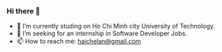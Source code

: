 ### Hi there 👋
- 🔭 I’m currently studing on Ho Chi Minh city University of Technology.
- 🌱 I’m seeking for an internship in Software Developer Jobs.
- 📫 How to reach me: haichelan@gmail.com
<!--
**Hai-Che/Hai-Che** is a ✨ _special_ ✨ repository because its `README.md` (this file) appears on your GitHub profile.

Here are some ideas to get you started:

- 🔭 I’m currently working on ...
- 🌱 I’m currently learning ...
- 👯 I’m looking to collaborate on ...
- 🤔 I’m looking for help with ...
- 💬 Ask me about ...
- 📫 How to reach me: ...
- 😄 Pronouns: ...
- ⚡ Fun fact: ...
-->

